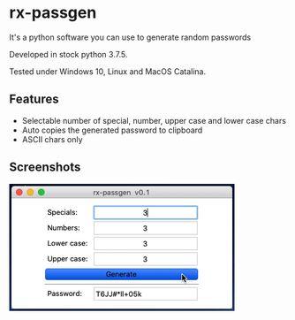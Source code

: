 # rx-passgen

It's a python software you can use to generate random passwords

Developed in stock python 3.7.5.

Tested under Windows 10, Linux and MacOS Catalina.

## Features
- Selectable number of special, number, upper case and lower case chars 
- Auto copies the generated password to clipboard
- ASCII chars only

## Screenshots
![Demo](img/demo.gif)

